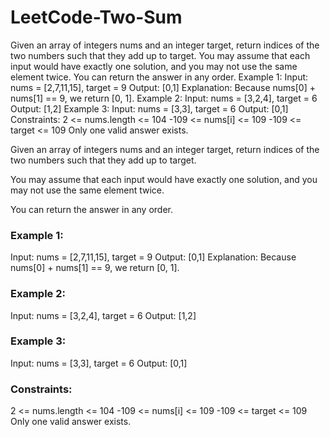 # LeetCode-Two-Sum
Given an array of integers nums and an integer target, return indices of the two numbers such that they add up to target.  You may assume that each input would have exactly one solution, and you may not use the same element twice.  You can return the answer in any order.     Example 1:  Input: nums = [2,7,11,15], target = 9 Output: [0,1] Explanation: Because nums[0] + nums[1] == 9, we return [0, 1]. Example 2:  Input: nums = [3,2,4], target = 6 Output: [1,2] Example 3:  Input: nums = [3,3], target = 6 Output: [0,1]    Constraints:  2 &lt;= nums.length &lt;= 104 -109 &lt;= nums[i] &lt;= 109 -109 &lt;= target &lt;= 109 Only one valid answer exists.


Given an array of integers nums and an integer target, return indices of the two numbers such that they add up to target.

You may assume that each input would have exactly one solution, and you may not use the same element twice.

You can return the answer in any order.

 
### Example 1:
Input: nums = [2,7,11,15], target = 9
Output: [0,1]
Explanation: Because nums[0] + nums[1] == 9, we return [0, 1].

### Example 2:
Input: nums = [3,2,4], target = 6
Output: [1,2]

### Example 3:
Input: nums = [3,3], target = 6
Output: [0,1]
 
### Constraints:
2 <= nums.length <= 104
-109 <= nums[i] <= 109
-109 <= target <= 109
Only one valid answer exists.
